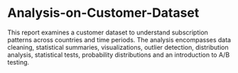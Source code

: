 # Analysis-on-Customer-Dataset
This report examines a customer dataset to understand subscription patterns across countries  and time periods. The analysis encompasses data cleaning, statistical summaries,  visualizations, outlier detection, distribution analysis,  statistical tests, probability distributions and an introduction to A/B testing.
